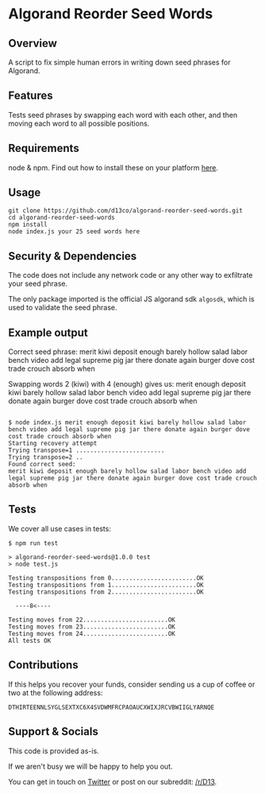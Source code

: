 # Algorand Reorder Seed Words

## Overview

A script to fix simple human errors in writing down seed phrases for Algorand.

## Features

Tests seed phrases by swapping each word with each other, and then moving each word to all possible positions.

## Requirements

node & npm. Find out how to install these on your platform [here](https://nodejs.org/).

## Usage

```
git clone https://github.com/d13co/algorand-reorder-seed-words.git
cd algorand-reorder-seed-words
npm install
node index.js your 25 seed words here
```

## Security & Dependencies

The code does not include any network code or any other way to exfiltrate your seed phrase.

The only package imported is the official JS algorand sdk `algosdk`, which is used to validate the seed phrase.

## Example output

Correct seed phrase: merit kiwi deposit enough barely hollow salad labor bench video add legal supreme pig jar there donate again burger dove cost trade crouch absorb when

Swapping words 2 (kiwi) with 4 (enough) gives us: merit enough deposit kiwi barely hollow salad labor bench video add legal supreme pig jar there donate again burger dove cost trade crouch absorb when

```

$ node index.js merit enough deposit kiwi barely hollow salad labor bench video add legal supreme pig jar there donate again burger dove cost trade crouch absorb when
Starting recovery attempt
Trying transpose=1 .........................
Trying transpose=2 ..
Found correct seed:
merit kiwi deposit enough barely hollow salad labor bench video add legal supreme pig jar there donate again burger dove cost trade crouch absorb when
```

## Tests

We cover all use cases in tests:

```
$ npm run test

> algorand-reorder-seed-words@1.0.0 test
> node test.js

Testing transpositions from 0........................OK
Testing transpositions from 1........................OK
Testing transpositions from 2........................OK

  ----8<----

Testing moves from 22........................OK
Testing moves from 23........................OK
Testing moves from 24........................OK
All tests OK
```

## Contributions

If this helps you recover your funds, consider sending us a cup of coffee or two at the following address:

```
DTHIRTEENNLSYGLSEXTXC6X4SVDWMFRCPAOAUCXWIXJRCVBWIIGLYARNQE
```

## Support & Socials

This code is provided as-is.

If we aren't busy we will be happy to help you out. 

You can get in touch on [Twitter](https://twitter.com/d13_co/) or post on our subreddit: [/r/D13](https://reddit.com/r/D13).
